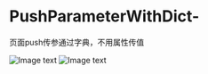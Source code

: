 # PushParameterWithDict-
页面push传参通过字典，不用属性传值

![Image text](https://github.com/daniulaolu/PushParameterWithDict-/blob/master/WechatIMG18503.jpeg)
![Image text](https://github.com/daniulaolu/PushParameterWithDict-/blob/master/xiaolu.jpg)

